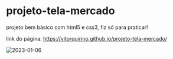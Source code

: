 # projeto-tela-mercado
 projeto bem básico com html5 e css3, fiz só para praticar!
 
link do página: https://vitorquirino.github.io/projeto-tela-mercado/

![2023-01-06](https://user-images.githubusercontent.com/104791533/212709460-49532012-6e62-4032-96e3-0932f8b2d013.png)


